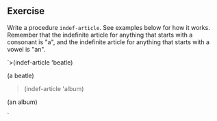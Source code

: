 ## Exercise

Write a procedure `indef-article`. See examples below for how it works.
Remember that the indefinite article for anything that starts with a consonant
is "a", and the indefinite article for anything that starts with a vowel is
"an".

`>(indef-article 'beatle)

(a beatle)

>(indef-article 'album)

(an album)

`

